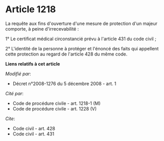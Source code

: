 # Article 1218

La requête aux fins d'ouverture d'une mesure de protection d'un majeur comporte, à peine d'irrecevabilité : 

1° Le certificat médical circonstancié prévu à l'article 431 du code civil ; 

2° L'identité de la personne à protéger et l'énoncé des faits qui appellent cette protection au regard de l'article 428 du
même code.

**Liens relatifs à cet article**

_Modifié par_:

  - Décret n°2008-1276 du 5 décembre 2008 - art. 1

_Cité par_:

  - Code de procédure civile - art. 1218-1 (M)
  - Code de procédure civile - art. 1228 (V)

_Cite_:

  - Code civil - art. 428
  - Code civil - art. 431
